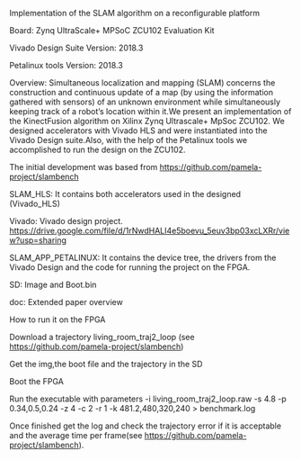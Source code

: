 Implementation of the SLAM algorithm on a reconfigurable platform

Board: Zynq UltraScale+ MPSoC ZCU102 Evaluation Kit

Vivado Design Suite Version: 2018.3

Petalinux tools Version: 2018.3

Overview: Simultaneous localization and mapping (SLAM) concerns the construction and continuous update of a map (by using the information gathered with sensors) of an unknown environment while simultaneously keeping track of a robot’s location within it.We present an implementation of the KinectFusion algorithm on Xilinx Zynq Ultrascale+ MpSoc ZCU102. We designed accelerators with Vivado HLS and were instantiated into the Vivado Design suite.Also, with the help of the Petalinux tools we accomplished to run the design on the ZCU102.

The initial development was based from https://github.com/pamela-project/slambench

SLAM_HLS: It contains both accelerators used in the designed (Vivado_HLS)

Vivado: Vivado design project. https://drive.google.com/file/d/1rNwdHALI4e5boevu_5euv3bp03xcLXRr/view?usp=sharing

SLAM_APP_PETALINUX: It contains the device tree, the drivers from the Vivado Design and the code for running the project on the FPGA.

SD: Image and Boot.bin 

doc: Extended paper overview

How to run it on the FPGA

Download a trajectory living_room_traj2_loop (see https://github.com/pamela-project/slambench) 

Get the img,the boot file and the trajectory in the SD

Boot the FPGA

Run the executable with parameters -i living_room_traj2_loop.raw  -s 4.8 -p 0.34,0.5,0.24 -z 4 -c 2 -r 1 -k 481.2,480,320,240 > benchmark.log

Once finished get the log and check the trajectory error if it is acceptable and the average time per frame(see https://github.com/pamela-project/slambench).


 
